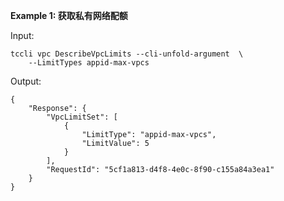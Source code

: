 **Example 1: 获取私有网络配额**



Input: 

```
tccli vpc DescribeVpcLimits --cli-unfold-argument  \
    --LimitTypes appid-max-vpcs
```

Output: 
```
{
    "Response": {
        "VpcLimitSet": [
            {
                "LimitType": "appid-max-vpcs",
                "LimitValue": 5
            }
        ],
        "RequestId": "5cf1a813-d4f8-4e0c-8f90-c155a84a3ea1"
    }
}
```

